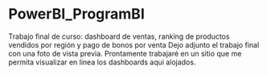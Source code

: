 # PowerBI_ProgramBI
Trabajo final de curso: dashboard de ventas, ranking de productos vendidos por región y pago de bonos por venta
Dejo adjunto el trabajo final con una foto de vista previa. Prontamente trabajaré en un sitio que me permita visualizar en linea los dashboards aqui alojados.
